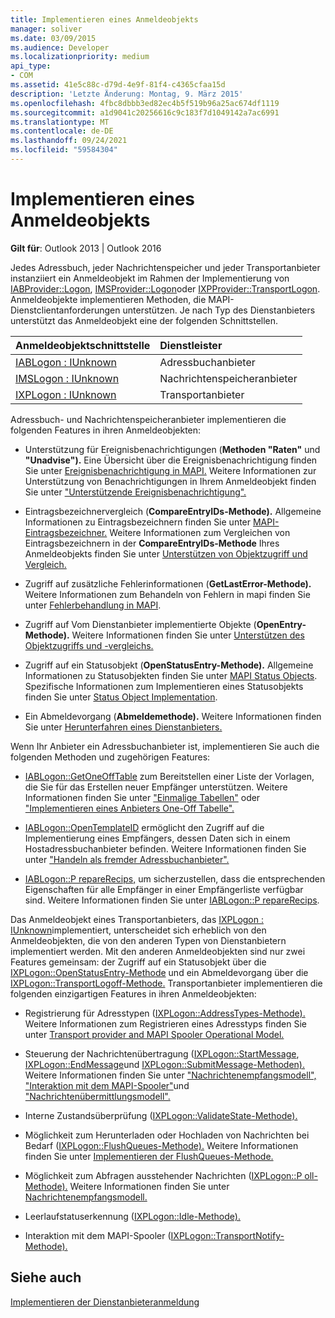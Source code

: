 ```yaml
---
title: Implementieren eines Anmeldeobjekts
manager: soliver
ms.date: 03/09/2015
ms.audience: Developer
ms.localizationpriority: medium
api_type:
- COM
ms.assetid: 41e5c88c-d79d-4e9f-81f4-c4365cfaa15d
description: 'Letzte Änderung: Montag, 9. März 2015'
ms.openlocfilehash: 4fbc8dbbb3ed82ec4b5f519b96a25ac674df1119
ms.sourcegitcommit: a1d9041c20256616c9c183f7d1049142a7ac6991
ms.translationtype: MT
ms.contentlocale: de-DE
ms.lasthandoff: 09/24/2021
ms.locfileid: "59584304"
---
```

# <a name="implementing-a-logon-object"></a>Implementieren eines Anmeldeobjekts

  
  
**Gilt für**: Outlook 2013 | Outlook 2016 
  
Jedes Adressbuch, jeder Nachrichtenspeicher und jeder Transportanbieter instanziiert ein Anmeldeobjekt im Rahmen der Implementierung von [IABProvider::Logon](iabprovider-logon.md), [IMSProvider::Logon](imsprovider-logon.md)oder [IXPProvider::TransportLogon](ixpprovider-transportlogon.md). Anmeldeobjekte implementieren Methoden, die MAPI-Dienstclientanforderungen unterstützen. Je nach Typ des Dienstanbieters unterstützt das Anmeldeobjekt eine der folgenden Schnittstellen. 
  
|**Anmeldeobjektschnittstelle**|**Dienstleister**|
|:-----|:-----|
|[IABLogon : IUnknown](iablogoniunknown.md) <br/> |Adressbuchanbieter  <br/> |
|[IMSLogon : IUnknown](imslogoniunknown.md) <br/> |Nachrichtenspeicheranbieter  <br/> |
|[IXPLogon : IUnknown](ixplogoniunknown.md) <br/> |Transportanbieter  <br/> |
   
Adressbuch- und Nachrichtenspeicheranbieter implementieren die folgenden Features in ihren Anmeldeobjekten:
  
- Unterstützung für Ereignisbenachrichtigungen (**Methoden "Raten"** und **"Unadvise").** Eine Übersicht über die Ereignisbenachrichtigung finden Sie unter [Ereignisbenachrichtigung in MAPI.](event-notification-in-mapi.md) Weitere Informationen zur Unterstützung von Benachrichtigungen in Ihrem Anmeldeobjekt finden Sie unter ["Unterstützende Ereignisbenachrichtigung".](supporting-event-notification.md) 
    
- Eintragsbezeichnervergleich (**CompareEntryIDs-Methode).** Allgemeine Informationen zu Eintragsbezeichnern finden Sie unter [MAPI-Eintragsbezeichner.](mapi-entry-identifiers.md) Weitere Informationen zum Vergleichen von Eintragsbezeichnern in der **CompareEntryIDs-Methode** Ihres Anmeldeobjekts finden Sie unter [Unterstützen von Objektzugriff und Vergleich.](supporting-object-access-and-comparison.md)
    
- Zugriff auf zusätzliche Fehlerinformationen (**GetLastError-Methode).** Weitere Informationen zum Behandeln von Fehlern in mapi finden Sie unter [Fehlerbehandlung in MAPI](error-handling-in-mapi.md). 
    
- Zugriff auf Vom Dienstanbieter implementierte Objekte (**OpenEntry-Methode).** Weitere Informationen finden Sie unter [Unterstützen des Objektzugriffs und -vergleichs.](supporting-object-access-and-comparison.md)
    
- Zugriff auf ein Statusobjekt (**OpenStatusEntry-Methode).** Allgemeine Informationen zu Statusobjekten finden Sie unter [MAPI Status Objects](mapi-status-objects.md). Spezifische Informationen zum Implementieren eines Statusobjekts finden Sie unter [Status Object Implementation](status-object-implementation.md).
    
- Ein Abmeldevorgang (**Abmeldemethode).** Weitere Informationen finden Sie unter [Herunterfahren eines Dienstanbieters.](shutting-down-a-service-provider.md)
    
Wenn Ihr Anbieter ein Adressbuchanbieter ist, implementieren Sie auch die folgenden Methoden und zugehörigen Features:
  
- [IABLogon::GetOneOffTable](iablogon-getoneofftable.md) zum Bereitstellen einer Liste der Vorlagen, die Sie für das Erstellen neuer Empfänger unterstützen. Weitere Informationen finden Sie unter ["Einmalige Tabellen"](one-off-tables.md) oder ["Implementieren eines Anbieters One-Off Tabelle".](implementing-a-provider-one-off-table.md)
    
- [IABLogon::OpenTemplateID](iablogon-opentemplateid.md) ermöglicht den Zugriff auf die Implementierung eines Empfängers, dessen Daten sich in einem Hostadressbuchanbieter befinden. Weitere Informationen finden Sie unter ["Handeln als fremder Adressbuchanbieter".](acting-as-a-foreign-address-book-provider.md) 
    
- [IABLogon::P repareRecips,](iablogon-preparerecips.md) um sicherzustellen, dass die entsprechenden Eigenschaften für alle Empfänger in einer Empfängerliste verfügbar sind. Weitere Informationen finden Sie unter [IABLogon::P repareRecips](iablogon-preparerecips.md). 
    
Das Anmeldeobjekt eines Transportanbieters, das [IXPLogon : IUnknown](ixplogoniunknown.md)implementiert, unterscheidet sich erheblich von den Anmeldeobjekten, die von den anderen Typen von Dienstanbietern implementiert werden. Mit den anderen Anmeldeobjekten sind nur zwei Features gemeinsam: der Zugriff auf ein Statusobjekt über die [IXPLogon::OpenStatusEntry-Methode](ixplogon-openstatusentry.md) und ein Abmeldevorgang über die [IXPLogon::TransportLogoff-Methode.](ixplogon-transportlogoff.md) Transportanbieter implementieren die folgenden einzigartigen Features in ihren Anmeldeobjekten: 
  
- Registrierung für Adresstypen ([IXPLogon::AddressTypes-Methode).](ixplogon-addresstypes.md) Weitere Informationen zum Registrieren eines Adresstyps finden Sie unter [Transport provider and MAPI Spooler Operational Model.](transport-provider-and-mapi-spooler-operational-model.md)
    
- Steuerung der Nachrichtenübertragung ([IXPLogon::StartMessage](ixplogon-startmessage.md), [IXPLogon::EndMessage](ixplogon-endmessage.md)und [IXPLogon::SubmitMessage-Methoden).](ixplogon-submitmessage.md) Weitere Informationen finden Sie unter ["Nachrichtenempfangsmodell",](message-reception-model.md) ["Interaktion mit dem MAPI-Spooler"](interacting-with-the-mapi-spooler.md)und ["Nachrichtenübermittlungsmodell".](message-submission-model.md)
    
- Interne Zustandsüberprüfung ([IXPLogon::ValidateState-Methode).](ixplogon-validatestate.md) 
    
- Möglichkeit zum Herunterladen oder Hochladen von Nachrichten bei Bedarf ([IXPLogon::FlushQueues-Methode).](ixplogon-flushqueues.md) Weitere Informationen finden Sie unter [Implementieren der FlushQueues-Methode.](implementing-the-flushqueues-method.md)
    
- Möglichkeit zum Abfragen ausstehender Nachrichten ([IXPLogon::P oll-Methode).](ixplogon-poll.md) Weitere Informationen finden Sie unter [Nachrichtenempfangsmodell.](message-reception-model.md)
    
- Leerlaufstatuserkennung ([IXPLogon::Idle-Methode).](ixplogon-idle.md) 
    
- Interaktion mit dem MAPI-Spooler ([IXPLogon::TransportNotify-Methode).](ixplogon-transportnotify.md) 
    
## <a name="see-also"></a>Siehe auch



[Implementieren der Dienstanbieteranmeldung](implementing-service-provider-logon.md)

